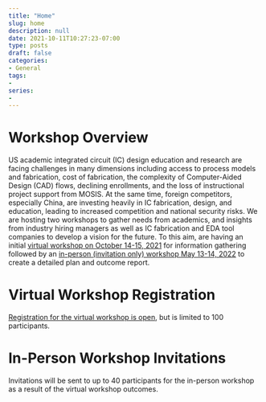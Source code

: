 ```yaml
---
title: "Home"
slug: home
description: null
date: 2021-10-11T10:27:23-07:00
type: posts
draft: false
categories:
- General
tags:
-
series:
-
---
```



# Workshop Overview

US academic integrated circuit (IC) design education and research are
facing challenges in many dimensions including access to process
models and fabrication, cost of fabrication, the complexity of
Computer-Aided Design (CAD) flows, declining enrollments, and the loss
of instructional project support from MOSIS.  At the same time,
foreign competitors, especially China, are investing heavily in IC
fabrication, design, and education, leading to increased competition
and national security risks. We are hosting two workshops to gather
needs from academics, and insights from industry hiring managers as
well as IC fabrication and EDA tool companies to develop a vision for
the future.  To this aim, are having an initial [virtual workshop on
October 14-15, 2021](oct_meeting) for information gathering followed
by an [in-person (invitation only) workshop May 13-14, 2022](may_meeting) to create a
detailed plan and outcome report.

# Virtual Workshop Registration

[Registration for the virtual workshop is
open](https://ucsc.zoom.us/meeting/register/tJIpd-6rrzIoHNJHVno4DllAomwRRyfeag5X),
but is limited to 100 participants.

# In-Person Workshop Invitations

Invitations will be sent to up to 40 participants for the in-person
workshop as a result of the virtual workshop outcomes.